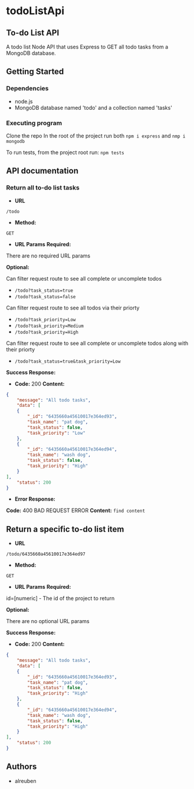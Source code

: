 # todoListApi
## To-do List API

A todo list Node API that uses Express to GET all todo tasks from a MongoDB database.



## Getting Started
### Dependencies

* node.js
* MongoDB database named 'todo' and a collection named 'tasks'


### Executing program

Clone the repo
In the root of the project run both
 `npm i express` and
 `nmp i mongodb`


To run tests, from the project root run:
 `npm tests`

## API documentation

### Return all to-do list tasks

* **URL**

`/todo`

* **Method:**

`GET`

* **URL Params**
 **Required:**

There are no required URL params

 **Optional:**

Can filter request route to see all complete or uncomplete todos

* `/todo?task_status=true`
* `/todo?task_status=false`


Can filter request route to see all todos via their priorty

* `/todo?task_priority=Low`
* `/todo?task_priority=Medium`
* `/todo?task_priority=High`

Can filter request route to see all complete or uncomplete todos along with their priorty

* `/todo?task_status=true&task_priority=Low`


 **Success Response:**

 * **Code:** 200 
   **Content:** 

```json
{
    "message": "All todo tasks",
    "data": [
    {
        "_id": "6435660a45610017e364ed93",
        "task_name": "pat dog",
        "task_status": false,
        "task_priority": "Low"
    },
    {
        "_id": "6435660a45610017e364ed94",
        "task_name": "wash dog",
        "task_status": false,
        "task_priority": "High"
    }
],
    "status": 200
}
 ```

* **Error Response:**

 **Code:** 400 BAD REQUEST ERROR 
 **Content:** `find content`
 
 
 
## Return a specific to-do list item

* **URL**

`/todo/6435660a45610017e364ed97`

* **Method:**

`GET`

* **URL Params**
 **Required:**

id=[numeric] - The id of the project to return

 **Optional:**

There are no optional URL params


 **Success Response:**

 * **Code:** 200 
   **Content:** 

```json
{
    "message": "All todo tasks",
    "data": [
    {
        "_id": "6435660a45610017e364ed93",
        "task_name": "pat dog",
        "task_status": false,
        "task_priority": "High"
    },
    {
        "_id": "6435660a45610017e364ed94",
        "task_name": "wash dog",
        "task_status": false,
        "task_priority": "High"
    }
],
    "status": 200
}
 ```


## Authors
* alreuben 

